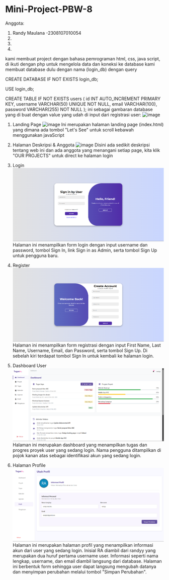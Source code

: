 # Mini-Project-PBW-8

Anggota:
1. Randy Maulana -2308107010054
2. 
3. 
4. 



kami membuat project dengan bahasa pemrograman html, css, java script, di ikuti dengan php untuk mengelola data dan koneksi ke database
kami membuat database dulu dengan nama (login_db) dengan query

CREATE DATABASE IF NOT EXISTS login_db;

USE login_db;

CREATE TABLE IF NOT EXISTS users (
    id INT AUTO_INCREMENT PRIMARY KEY,
    username VARCHAR(50) UNIQUE NOT NULL,
    email VARCHAR(100),
    password VARCHAR(255) NOT NULL
);
ini sebagai gambaran database yang di buat dengan value yang udah di input dari registrasi user:
![image](https://github.com/user-attachments/assets/26466bcb-adfd-4612-9555-de4e9272acf2)


1. Landing Page
![image](https://github.com/user-attachments/assets/6434bcbd-bb03-4fa4-87eb-dc2f560267ec)
Ini merupakan halaman landing page (index.html) yang dimana ada tombol "Let's See" untuk scroll kebawah menggunakan javaScript

2. Halaman Deskripsi & Anggota
![image](https://github.com/user-attachments/assets/cfc14f98-9032-4bb5-82c8-ace1c37f2232)
Disini ada sedikit deskripsi tentang web ini dan ada anggota yang menangani setiap page, kita klik "OUR PROJECTS" untuk direct ke halaman login

3. Login
![image](https://github.com/RandyMaulanaa/Mini-Project-PBW-8/blob/rahmatun/image1.png?raw=true)
Halaman ini menampilkan form login dengan input username dan password, tombol Sign In, link Sign in as Admin, serta tombol Sign Up untuk pengguna baru.

5. Register
![image](https://github.com/RandyMaulanaa/Mini-Project-PBW-8/blob/rahmatun/image2.png?raw=true)
Halaman ini menampilkan form registrasi dengan input First Name, Last Name, Username, Email, dan Password, serta tombol Sign Up. Di sebelah kiri terdapat tombol Sign In untuk kembali ke halaman login.

7. Dashboard User
![image](https://github.com/RandyMaulanaa/Mini-Project-PBW-8/blob/rahmatun/image3.png?raw=true)
Halaman ini merupakan dashboard yang menampilkan tugas dan progres proyek user yang sedang login. Nama pengguna ditampilkan di pojok kanan atas sebagai identifikasi akun yang sedang login.

9. Halaman Profile
![image](https://github.com/RandyMaulanaa/Mini-Project-PBW-8/blob/rahmatun/image4.png?raw=true)
Halaman ini merupakan halaman profil yang menampilkan informasi akun dari user yang sedang login. Inisial RA diambil dari randyy yang merupakan dua huruf pertama username user. Informasi seperti nama lengkap, username, dan email diambil langsung dari database. Halaman ini berbentuk form sehingga user dapat langsung mengubah datanya dan menyimpan perubahan melalui tombol "Simpan Perubahan".


